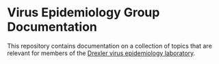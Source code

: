 # Virus Epidemiology Group Documentation

This repository contains documentation on a collection of topics that are
relevant for members of the [Drexler virus epidemiology
laboratory](https://virologie-ccm.charite.de/forschung/ag_drexler/). 

